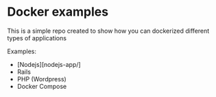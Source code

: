 Docker examples
===============

This is a simple repo created to show how you can dockerized different types
of applications

Examples:
* [Nodejs][nodejs-app/]
* Rails
* PHP (Wordpress)
* Docker Compose
